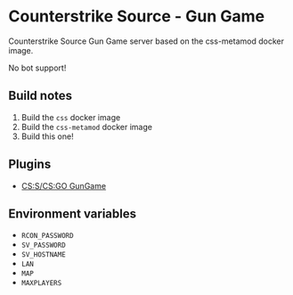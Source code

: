 # Counterstrike Source - Gun Game

Counterstrike Source Gun Game server based on the css-metamod docker image.

No bot support!

## Build notes

1. Build the `css` docker image
2. Build the `css-metamod` docker image
3. Build this one!

## Plugins

* [CS:S/CS:GO GunGame](https://forums.alliedmods.net/showthread.php?t=93977)

## Environment variables

* `RCON_PASSWORD`
* `SV_PASSWORD`
* `SV_HOSTNAME`
* `LAN`
* `MAP`
* `MAXPLAYERS`
